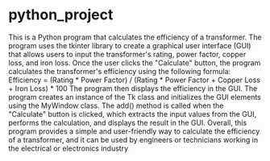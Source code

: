 # python_project
This is a Python program that calculates the efficiency of a transformer. The program uses the tkinter library to create a graphical user interface (GUI) that allows users to input the transformer's rating, power factor, copper loss, and iron loss. Once the user clicks the "Calculate" button, the program calculates the transformer's efficiency using the following formula:
Efficiency = (Rating * Power Factor) / (Rating * Power Factor + Copper Loss + Iron Loss) * 100
The program then displays the efficiency in the GUI.
The program creates an instance of the Tk class and initializes the GUI elements using the MyWindow class. The add() method is called when the "Calculate" button is clicked, which extracts the input values from the GUI, performs the calculation, and displays the result in the GUI.
Overall, this program provides a simple and user-friendly way to calculate the efficiency of a transformer, and it can be used by engineers or technicians working in the electrical or electronics industry
